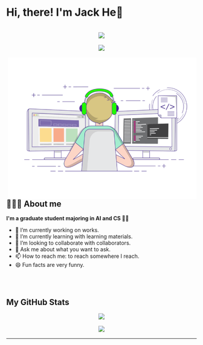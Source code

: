 # Hi, there! I'm Jack He👋
<p align="center">
  <br/>
  <img src="https://readme-typing-svg.demolab.com?font=Pacifico&size=60&pause=1000&color=ffa140&center=true&width=680&height=120&lines=Miracle24" width="680"/>
</p>
<p align="center">
  <img src="https://komarev.com/ghpvc/?username=miracle24&color=orange&style=for-the-badge"/>
</p>

<img align="right" alt="GIF" src="https://raw.githubusercontent.com/devSouvik/devSouvik/master/gif3.gif" width="500"/>

## 👨🏻‍💻 About me

**I'm a graduate student majoring in AI and CS 👨‍🎓**
- 🔭 I’m currently working on works.
- 🌱 I’m currently learning with learning materials.
- 👯 I’m looking to collaborate with collaborators.
- 💬 Ask me about what you want to ask.
- 📫 How to reach me: to reach somewhere I reach.
- 😄 Fun facts are very funny.

</br></br>

## My GitHub Stats

<p align="center"> 
  <img src="https://github-readme-stats.vercel.app/api?username=miracle24&show_icons=true&theme=flag-india&hide_border=true&include_all_commits=true&count_private=true" width="600"/>
</p>
</p>
<p align="center"> 
  <img src="https://github-profile-trophy.vercel.app/?username=miracle24&theme=flat&column=-1&no-frame=true" width="600"/>
</p>
<!-- <p align="center"> 
  Visitor count</br>
  <img src="https://profile-counter.glitch.me/miracle24/count.svg"/>
</p> -->

---
